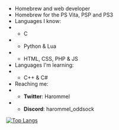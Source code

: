 * Homebrew and web developer
 * Homebrew for the PS Vita, PSP and PS3
* Languages I know:
* * C
* * Python & Lua
* * HTML, CSS, PHP & JS
* Languages I'm learning:
* * C++ & C#
* Reaching me:
* * **Twitter**: Harommel
* * **Discord**: harommel_oddsock

[![Top Langs](https://github-readme-stats.vercel.app/api/top-langs/?username=HarommelRabbid&layout=pie)](https://github.com/anuraghazra/github-readme-stats)

<!---
HarommelRabbid/HarommelRabbid is a ✨ special ✨ repository because its `README.md` (this file) appears on your GitHub profile.
You can click the Preview link to take a look at your changes.
--->
